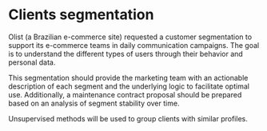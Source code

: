# Clients segmentation

Olist (a Brazilian e-commerce site) requested a customer segmentation to support its e-commerce teams in daily communication campaigns. The goal is to understand the different types of users through their behavior and personal data.

This segmentation should provide the marketing team with an actionable description of each segment and the underlying logic to facilitate optimal use. Additionally, a maintenance contract proposal should be prepared based on an analysis of segment stability over time.

Unsupervised methods will be used to group clients with similar profiles.
